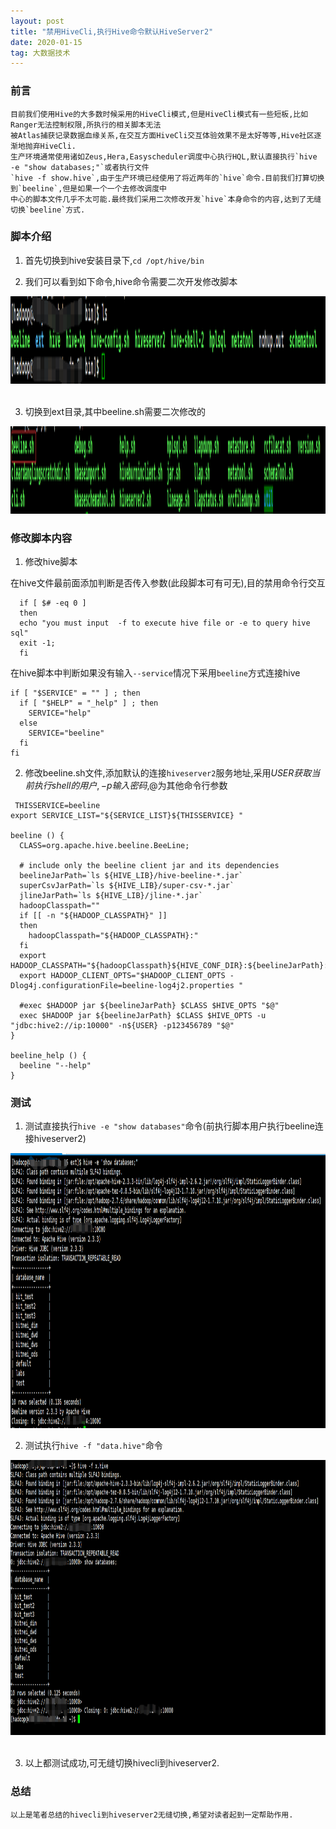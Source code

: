 ```yaml
---
layout: post
title: "禁用HiveCli,执行Hive命令默认HiveServer2"
date: 2020-01-15
tag: 大数据技术
---
```


### 前言
    
    目前我们使用Hive的大多数时候采用的HiveCli模式,但是HiveCli模式有一些短板,比如Ranger无法控制权限,所执行的相关脚本无法
    被Atlas捕获记录数据血缘关系,在交互方面HiveCli交互体验效果不是太好等等,Hive社区逐渐地抛弃HiveCli.
    生产环境通常使用诸如Zeus,Hera,Easyscheduler调度中心执行HQL,默认直接执行`hive -e "show databases;"`或者执行文件
    `hive -f show.hive`,由于生产环境已经使用了将近两年的`hive`命令.目前我们打算切换到`beeline`,但是如果一个一个去修改调度中
    中心的脚本文件几乎不太可能.最终我们采用二次修改开发`hive`本身命令的内容,达到了无缝切换`beeline`方式.

### 脚本介绍

 1. 首先切换到hive安装目录下,`cd /opt/hive/bin`
  
 2. 我们可以看到如下命令,hive命令需要二次开发修改脚本
 
<div align="left">
<img src="/images/posts/hive02/hive01.png" height="140" width="1440" />  
</div>

<br/>

 3. 切换到ext目录,其中beeline.sh需要二次修改的
    
<div align="left">
<img src="/images/posts/hive02/hive02.png" height="140" width="1440" />  
</div>

### 修改脚本内容

 1. 修改hive脚本
 
 在hive文件最前面添加判断是否传入参数(此段脚本可有可无),目的禁用命令行交互
 
 ```
   if [ $# -eq 0 ]
   then
   echo "you must input  -f to execute hive file or -e to query hive sql"
   exit -1;
   fi
 ```
  在hive脚本中判断如果没有输入`--service`情况下采用`beeline`方式连接hive

```
if [ "$SERVICE" = "" ] ; then
  if [ "$HELP" = "_help" ] ; then
    SERVICE="help"
  else
    SERVICE="beeline"
  fi
fi
```

 2. 修改beeline.sh文件,添加默认的连接`hiveserver2`服务地址,采用${USER}获取当前执行shell的用户,-p输入密码,$@为其他命令行参数
 
```
 THISSERVICE=beeline
export SERVICE_LIST="${SERVICE_LIST}${THISSERVICE} "

beeline () {
  CLASS=org.apache.hive.beeline.BeeLine;

  # include only the beeline client jar and its dependencies
  beelineJarPath=`ls ${HIVE_LIB}/hive-beeline-*.jar`
  superCsvJarPath=`ls ${HIVE_LIB}/super-csv-*.jar`
  jlineJarPath=`ls ${HIVE_LIB}/jline-*.jar`
  hadoopClasspath=""
  if [[ -n "${HADOOP_CLASSPATH}" ]]
  then
    hadoopClasspath="${HADOOP_CLASSPATH}:"
  fi
  export HADOOP_CLASSPATH="${hadoopClasspath}${HIVE_CONF_DIR}:${beelineJarPath}:${superCsvJarPath}:${jlineJarPath}"
  export HADOOP_CLIENT_OPTS="$HADOOP_CLIENT_OPTS -Dlog4j.configurationFile=beeline-log4j2.properties "

  #exec $HADOOP jar ${beelineJarPath} $CLASS $HIVE_OPTS "$@"
  exec $HADOOP jar ${beelineJarPath} $CLASS $HIVE_OPTS -u "jdbc:hive2://ip:10000" -n${USER} -p123456789 "$@"
}

beeline_help () {
  beeline "--help"
}

```

### 测试

1. 测试直接执行`hive -e "show databases"`命令(前执行脚本用户执行beeline连接hiveserver2)
 
<div align="left">
<img src="/images/posts/hive02/hive03.png" height="440" width="1440" />  
</div>   

2. 测试执行`hive -f "data.hive"`命令

<div align="left">
<img src="/images/posts/hive02/hive04.png" height="440" width="1440" />  
</div>  

<br/>

3. 以上都测试成功,可无缝切换hivecli到hiveserver2.

### 总结

    以上是笔者总结的hivecli到hiveserver2无缝切换,希望对读者起到一定帮助作用.
